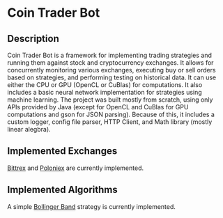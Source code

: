 # Coin Trader Bot

## Description
Coin Trader Bot is a framework for implementing trading strategies and running them against stock and cryptocurrency exchanges. It allows for concurrently monitoring various exchanges, executing buy or sell orders based on strategies, and performing testing on historical data. It can use either the CPU or GPU (OpenCL or CuBlas) for computations. It also includes a basic neural network implementation for strategies using machine learning. The project was built mostly from scratch, using only APIs provided by Java (except for OpenCL and CuBlas for GPU computations and gson for JSON parsing). Because of this, it includes a custom logger, config file parser, HTTP Client, and Math library (mostly linear alegbra).

## Implemented Exchanges
[Bittrex](https://bittrex.com/) and [Poloniex](https://poloniex.com/) are currently implemented.

## Implemented Algorithms
A simple [Bollinger Band](https://www.investopedia.com/terms/b/bollingerbands.asp) strategy is currently implemented.
